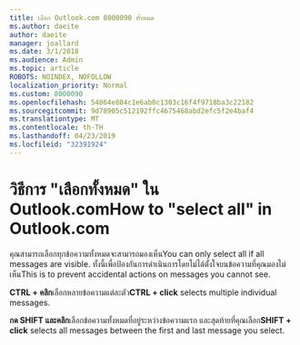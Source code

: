 ```yaml
---
title: เลือก Outlook.com 8000090 ทั้งหมด
ms.author: daeite
author: daeite
manager: joallard
ms.date: 3/1/2018
ms.audience: Admin
ms.topic: article
ROBOTS: NOINDEX, NOFOLLOW
localization_priority: Normal
ms.custom: 8000090
ms.openlocfilehash: 54064e804c1e6ab0c1303c16f4f9718ba3c22182
ms.sourcegitcommit: 9d78905c512192ffc4675468abd2efc5f2e4baf4
ms.translationtype: MT
ms.contentlocale: th-TH
ms.lasthandoff: 04/23/2019
ms.locfileid: "32391924"
---
```

# <a name="how-to-select-all-in-outlookcom"></a><span data-ttu-id="f1511-102">วิธีการ "เลือกทั้งหมด" ใน Outlook.com</span><span class="sxs-lookup"><span data-stu-id="f1511-102">How to "select all" in Outlook.com</span></span>

<span data-ttu-id="f1511-103">คุณสามารถเลือกทุกข้อความทั้งหมดจะสามารถมองเห็น</span><span class="sxs-lookup"><span data-stu-id="f1511-103">You can only select all if all messages are visible.</span></span> <span data-ttu-id="f1511-104">ทั้งนี้เพื่อป้องกันการดำเนินการโดยไม่ได้ตั้งใจบนข้อความที่คุณมองไม่เห็น</span><span class="sxs-lookup"><span data-stu-id="f1511-104">This is to prevent accidental actions on messages you cannot see.</span></span>

<span data-ttu-id="f1511-105">**CTRL + คลิก**เลือกหลายข้อความแต่ละตัว</span><span class="sxs-lookup"><span data-stu-id="f1511-105">**CTRL + click** selects multiple individual messages.</span></span>

<span data-ttu-id="f1511-106">**กด SHIFT และคลิก**เลือกข้อความทั้งหมดที่อยู่ระหว่างข้อความแรก และสุดท้ายที่คุณเลือก</span><span class="sxs-lookup"><span data-stu-id="f1511-106">**SHIFT + click** selects all messages between the first and last message you select.</span></span>